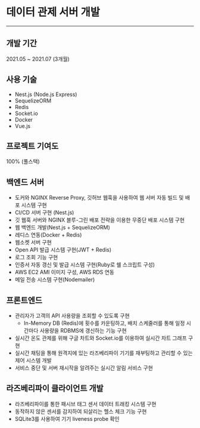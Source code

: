 # 데이터 관제 서버 개발

---

## 개발 기간

2021.05 ~ 2021.07 (3개월)

## 사용 기술

- Nest.js (Node.js Express)
- SequelizeORM
- Redis
- Socket.io
- Docker
- Vue.js

## 프로젝트 기여도

100% (풀스택)

## 백엔드 서버

- 도커와 NGINX Reverse Proxy, 깃허브 웹훅을 사용하여 웹 서버 자동 빌드 및 배포 시스템 구현
- CI/CD 서버 구현 (Nest.js)
- 깃 웹훅 서버와 NGINX 블루-그린 배포 전략을 이용한 무중단 배포 시스템 구현
- 웹 백엔드 개발(Nest.js + SequelizeORM)
- 레디스 연동(Docker + Redis)
- 웹소켓 서버 구현
- Open API 발급 시스템 구현(JWT + Redis)
- 로그 조회 기능 구현
- 인증서 자동 갱신 및 발급 시스템 구현(Ruby로 쉘 스크립트 구성)
- AWS EC2 AMI 이미지 구성, AWS RDS 연동
- 메일 전송 시스템 구현(Nodemailer)

## 프론트엔드

- 관리자가 고객의 API 사용량을 조회할 수 있도록 구현
  - In-Memory DB (Redis)에 횟수를 카운팅하고, 배치 스케줄러를 통해 일정 시간마다 사용량을 RDBMS에 갱신하는 기능 구현
- 실시간 온도 관제를 위해 구글 차트와 Socket.io를 이용하여 실시간 차트 그래프 구현
- 실시간 채팅을 통해 원격지에 있는 라즈베리파이 기기를 재부팅하고 관리할 수 있는 제어 시스템 개발
- 서비스 중단 및 서버 재시작을 알려주는 실시간 알림 서비스 구현

## 라즈베리파이 클라이언트 개발

- 라즈베리파이를 통한 패시브 태그 센서 데이터 트래킹 시스템 구현
- 동작하지 않은 센서를 감지하여 되살리는 헬스 체크 기능 구현
- SQLite3를 사용하여 기기 liveness probe 확인
